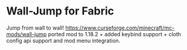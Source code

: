 # Wall-Jump for Fabric

Jump from wall to wall!
https://www.curseforge.com/minecraft/mc-mods/wall-jump
ported mod to 1.18.2 + added keybind support + cloth config api support and mod menu integration.
